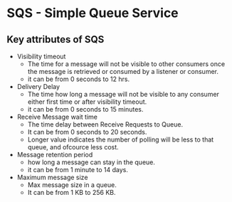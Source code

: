 # SQS - Simple Queue Service

## Key attributes of SQS
* Visibility timeout 
    * The time for a message will not be visible to other consumers once the message is retrieved or consumed by a listener or consumer.
    * it can be from 0 seconds to 12 hrs.
* Delivery Delay
    * The time how long a message will not be visible to any consumer either first time or after visibility timeout.
    * it can be from 0 seconds to 15 minutes.
* Receive Message wait time
    * The time delay between Receive Requests to Queue.
    * It can be from 0 seconds to 20 seconds.
    * Longer value indicates the number of polling will be less to that queue, and ofcource less cost.
* Message retention period
    * how long a message can stay in the queue.
    * it can be from 1 minute to 14 days.
* Maximum message size
    * Max message size in a queue.
    * It can be from 1 KB to 256 KB.